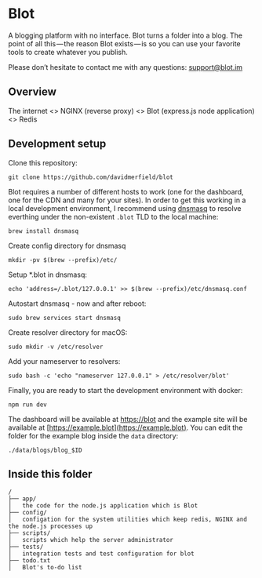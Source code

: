 # Blot

A blogging platform with no interface. Blot turns a folder into a blog. The point of all this — the reason Blot exists — is so you can use your favorite tools to create whatever you publish.

Please don’t hesitate to contact me with any questions: [support@blot.im](mailto:support@blot.im)

## Overview

The internet <> NGINX (reverse proxy) <> Blot (express.js node application) <> Redis

## Development setup

Clone this repository:

```
git clone https://github.com/davidmerfield/blot
```

Blot requires a number of different hosts to work (one for the dashboard, one for the CDN and many for your sites). In order to get this working in a local development environment, I recommend using [dnsmasq](https://wiki.archlinux.org/index.php/dnsmasq) to resolve everthing under the non-existent `.blot` TLD to the local machine:

```
brew install dnsmasq
```

Create config directory for dnsmasq

```
mkdir -pv $(brew --prefix)/etc/
```

Setup \*.blot in dnsmasq:

```
echo 'address=/.blot/127.0.0.1' >> $(brew --prefix)/etc/dnsmasq.conf
```

Autostart dnsmasq - now and after reboot:

```
sudo brew services start dnsmasq
```

Create resolver directory for macOS:

```
sudo mkdir -v /etc/resolver
```

Add your nameserver to resolvers:

```
sudo bash -c 'echo "nameserver 127.0.0.1" > /etc/resolver/blot'
```

Finally, you are ready to start the development environment with docker:

```
npm run dev
```

The dashboard will be available at [https://blot](https://blot) and the example site will be available at [https://example.blot](https://example.blot). You can edit the folder for the example blog inside the `data` directory:

```
./data/blogs/blog_$ID
```

## Inside this folder

```
/
├── app/
│	the code for the node.js application which is Blot
├── config/
│	configation for the system utilities which keep redis, NGINX and the node.js processes up
├── scripts/
│	scripts which help the server administrator
├── tests/
│	integration tests and test configuration for blot
├── todo.txt
│	Blot's to-do list
```
